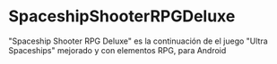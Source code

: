 # SpaceshipShooterRPGDeluxe
"Spaceship Shooter RPG Deluxe" es la continuación de el juego "Ultra Spaceships" mejorado y con elementos RPG, para Android
